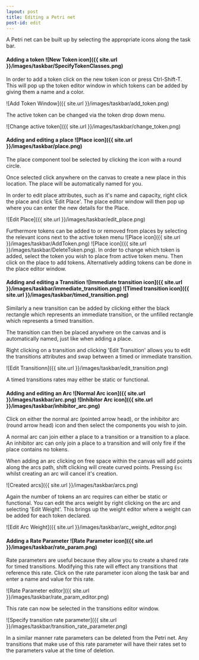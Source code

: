 ```yaml
---
layout: post
title: Editing a Petri net
post-id: edit
---
```


A Petri net can be built up by selecting the appropriate icons along the task bar. 


#### Adding a token ![New Token icon]({{ site.url }}/images/taskbar/SpecifyTokenClasses.png) 

In order to add a token click on the new token icon or press Ctrl-Shift-T. This will pop up the token editor window in which tokens can be added by giving them a name and a color.



![Add Token Window]({{ site.url }}/images/taskbar/add_token.png)

The active token can be changed via the token drop down menu.

![Change active token]({{ site.url }}/images/taskbar/change_token.png)

#### Adding and editing a place ![Place icon]({{ site.url }}/images/taskbar/place.png)

The place component tool be selected by clicking the icon with a round circle.

Once selected click anywhere on the canvas to create a new place in this location. The place will be automatically named for you.


In order to edit place attributes, such as it's name and capacity, right click the place and click 'Edit Place'. The place editor window will then pop up where you can enter the new details for the Place.

![Edit Place]({{ site.url }}/images/taskbar/edit_place.png)


Furthermore tokens can be added to or removed from places by selecting the relevant icons next to the active token menu ![Place icon]({{ site.url }}/images/taskbar/AddToken.png) ![Place icon]({{ site.url }}/images/taskbar/DeleteToken.png). In order to change which token is added, select the token you wish to place from active token menu. Then click on the place to add tokens. Alternatively adding tokens can be done in the place editor window.


#### Adding and editing a Transition ![Immediate transition icon]({{ site.url }}/images/taskbar/immediate_transition.png) ![Timed transition icon]({{ site.url }}/images/taskbar/timed_transition.png) 
Similarly a new transition can be added by clicking either the black rectangle which represents an immediate transition, or the unfilled rectangle which represents a timed transition.

The transition can then be placed anywhere on the canvas and is automatically named, just like when adding a place.

Right clicking on a transition and clicking 'Edit Transition' allows you to edit the transitions attributes and swap between a timed or immediate transition.

![Edit Transitionn]({{ site.url }}/images/taskbar/edit_transition.png)

A timed transitions rates may either be static or functional. 

#### Adding and editing an Arc ![Normal Arc icon]({{ site.url }}/images/taskbar/arc.png) ![Inhibitor Arc icon]({{ site.url }}/images/taskbar/inhibitor_arc.png) 
Click on either the normal arc (pointed arrow head), or the inhibitor arc (round arrow head) icon and then select the components you wish to join.

A normal arc can join either a place to a transition or a transition to a place. An inhibitor arc can only join a place to a transition and will only fire if the place contains no tokens.

When adding an arc clicking on free space within the canvas will add points along the arcs path, shift clicking will create curved points. Pressing `Esc` whilst creating an arc will cancel it's creation.

![Created arcs]({{ site.url }}/images/taskbar/arcs.png) 


Again the number of tokens an arc requires can either be static or functional. You can edit the arcs weight by right clicking on the arc and selecting 'Edit Weight'. This brings up the weight editor where a weight can be added for each token declared.

![Edit Arc Weight]({{ site.url }}/images/taskbar/arc_weight_editor.png)

#### Adding a Rate Parameter  ![Rate Parameter icon]({{ site.url }}/images/taskbar/rate_param.png) 
Rate parameters are useful because they allow you to create a shared rate for timed transitions. Modifying this rate will effect any transitions that reference this rate. Click on the rate parameter icon along the task bar and enter a name and value for this rate.

![Rate Parameter editor]({{ site.url }}/images/taskbar/rate_param_editor.png) 

This rate can now be selected in the transitions editor window. 

![Specify transition rate parameter]({{ site.url }}/images/taskbar/transition_rate_parameter.png) 

In a similar manner rate parameters can be deleted from the Petri net. Any transitions that make use of this rate parameter will have their rates set to the parameters value at the time of deletion.




